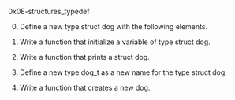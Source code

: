 0x0E-structures_typedef

0. Define a new type struct dog with the following elements.

1. Write a function that initialize a variable of type struct dog.

2. Write a function that prints a struct dog.

3. Define a new type dog_t as a new name for the type struct dog.

4. Write a function that creates a new dog.

